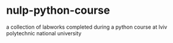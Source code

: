 # nulp-python-course
a collection of labworks completed during a python course at lviv polytechnic national university
